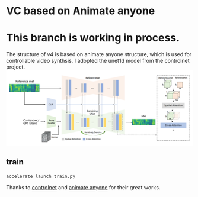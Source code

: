 
# VC based on Animate anyone

# This branch is working in process.

The structure of v4 is based on animate anyone structure, which is used for controllable video synthsis.
I adopted the unet1d model from the controlnet project.
![](structure.png)
## train
```
accelerate launch train.py
```
Thanks to <a href="https://github.com/lllyasviel/ControlNet">controlnet</a> and <a href="https://github.com/HumanAIGC/AnimateAnyone">animate anyone</a> for their great works.
